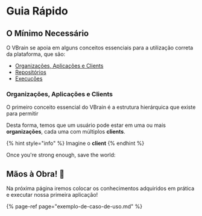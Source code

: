 # Guia Rápido

## O Mínimo Necessário

O VBrain se apoia em alguns conceitos essenciais para a utilização correta da plataforma, que são:

* [Organizações, Aplicações e Clients](../../conceitos-principais/estrutura-basica/)
* [Repositórios](../../conceitos-principais/repositorios.md)
* [Execuções](../../conceitos-principais/execucoes.md)

### Organizações, Aplicações e Clients

O primeiro conceito essencial do VBrain é a estrutura hierárquica que existe para permitir 

Desta forma, temos que um usuário pode estar em uma ou mais **organizações**, cada uma com múltiplos **clients**.

{% hint style="info" %}
 Imagine o **client** 
{% endhint %}

Once you're strong enough, save the world:

## Mãos à Obra! 💪 

Na próxima página iremos colocar os conhecimentos adquiridos em prática e executar nossa primeira aplicação!

{% page-ref page="exemplo-de-caso-de-uso.md" %}


